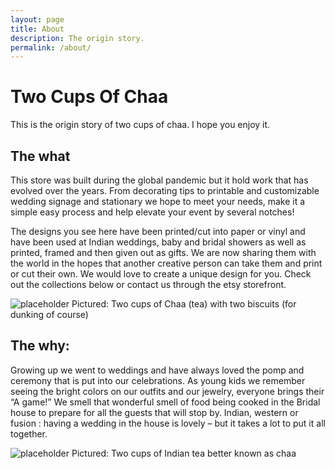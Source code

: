 ```yaml
---
layout: page
title: About
description: The origin story.
permalink: /about/
---
```


# Two Cups Of Chaa

This is the origin story of two cups of chaa. I hope you enjoy it.

## The what
This store was built during the global pandemic but it hold work that has evolved over the years. From decorating tips to printable and customizable wedding signage and stationary we hope to meet your needs, make it a simple easy process and help elevate your event by several notches! 

 The designs you see here have been printed/cut into paper or vinyl and have been used at Indian weddings, baby and bridal showers as well as printed, framed and then given out as gifts. We are now sharing them with the world in the hopes that another creative person can take them and print or cut their own. We would love to create a unique design for you. Check out the collections below or contact us through the etsy storefront. 

<img src="https://i.pinimg.com/564x/85/43/d5/8543d5a991df205ef59065acd262745a.jpg" alt="placeholder" title = TwoCupsOfChaa>
Pictured: Two cups of Chaa (tea) with two biscuits (for dunking of course) 

## The why: 
Growing up we went to weddings and have always loved the pomp and ceremony that is put into our celebrations. As young kids we remember seeing the bright colors on our outfits and our jewelry, everyone brings their “A game!” We smell that wonderful smell of food being cooked in the Bridal house to prepare for all the guests that will stop by. Indian, western or fusion : having a wedding in the house is lovely – but it takes a lot to put it all together.

<img src="https://i.pinimg.com/564x/e0/9d/2f/e09d2f8a1cf974285ac62b2adfa5e12c.jpg" alt="placeholder" title = TwoCupsOfChaa>
Pictured: Two cups of Indian tea better known as chaa




